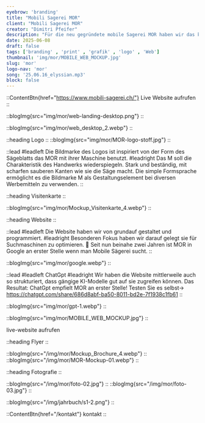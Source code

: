 ```yaml
---
eyebrow: 'branding'
title: "Mobili Sagerei MOR"
client: "Mobili Sagerei MOR"
creator: "Dimitri Pfeifer"
description: "Für die neu gegründete mobile Sagerei MOR haben wir das komplette Werbe- & Designkonzept umgesetzt"
date: 2025-06-08
draft: false
tags: ['branding' , 'print' , 'grafik' , 'logo' , 'Web']
thumbnail: 'img/mor/MOBILE_WEB_MOCKUP.jpg'
slug: 'mor'
logo-nav: 'mor'
song: '25.06.16_elyssian.mp3'
block: false
---
```


::ContentBtn{href="https://www.mobili-sagerei.ch/"}
Live Website aufrufen
::

::blogImg{src="img/mor/web-landing-desktop.png"}
::

::blogImg{src="img/mor/web_desktop_2.webp"}
::

::heading
Logo
::
::blogImg{src="img/mor/MOR-logo-stoff.jpg"}
::

::lead 
#leadleft 
Die Bildmarke des Logos ist inspiriert von der Form des Sägeblatts das MOR mit ihrer Maschine benutzt.
#leadright 
Das M soll die Charakteristik des Handwerks wiederspiegeln. Stark und beständig, mit scharfen sauberen Kanten wie sie die Säge macht. Die simple Formsprache ermöglicht es die Bildmarke M als Gestaltungselement bei diversen Werbemitteln zu verwenden.
::


::heading
Visitenkarte
::

::blogImg{src="img/mor/Mockup_Visitenkarte_4.webp"}
::


::heading
Website
::

::lead 
#leadleft 
Die Website haben wir von grundauf gestaltet und programmiert.
#leadright 
Besonderen Fokus haben wir darauf gelegt sie für Suchmaschinen zu optimieren. 🚀
Seit nun beinahe zwei Jahren ist MOR in Google an erster Stelle wenn man Mobile Sägerei sucht.
::

::blogImg{src="img/mor/google.webp"}
::

::lead 
#leadleft 
ChatGpt 
#leadright 
Wir haben die Website mittlerweile auch so strukturiert, dass gängige KI-Modelle gut auf sie zugreifen können. 
Das Resultat: ChatGpt empfielt MOR an erster Stelle! 
Testen Sie es selbst-> https://chatgpt.com/share/686d8abf-ba50-8011-bd2e-7f1938c1fb61
::

::blogImg{src="img/mor/gpt-1.webp"}
::


::blogImg{src="img/mor/MOBILE_WEB_MOCKUP.jpg"}
::


<contentbtn href="https://www.mobili-sagerei.ch/">live-website aufrufen</contentbtn>





::heading
Flyer
::

::blogImg{src="/img/mor/Mockup_Brochure_4.webp"}
::
::blogImg{src="/img/mor/MOR-Mockup-01.webp"}
::



::heading
Fotografie
::


::blogImg{src="/img/mor/foto-02.jpg"}
::
::blogImg{src="/img/mor/foto-03.jpg"}
::


::blogImg{src="/img/jahrbuch/s1-2.png"}
::

::ContentBtn{href="/kontakt"}
kontakt
::

